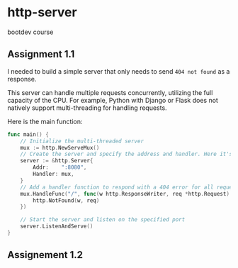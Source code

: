 # http-server
bootdev course


## Assignment 1.1
I needed to build a simple server that only needs to send `404 not found` as a response.

This server can handle multiple requests concurrently, utilizing the full capacity of the CPU. For example, Python with Django or Flask does not natively support multi-threading for handling requests.

Here is the main function:

```go
func main() {
    // Initialize the multi-threaded server
	mux := http.NewServeMux()
    // Create the server and specify the address and handler. Here it's port 8080 and the handler is the mux variable
	server := &http.Server{
		Addr:    ":8080",
		Handler: mux,
	}
    // Add a handler function to respond with a 404 error for all requests
	mux.HandleFunc("/", func(w http.ResponseWriter, req *http.Request) {
		http.NotFound(w, req)
	})

    // Start the server and listen on the specified port
	server.ListenAndServe()
}
```

## Assignement 1.2

